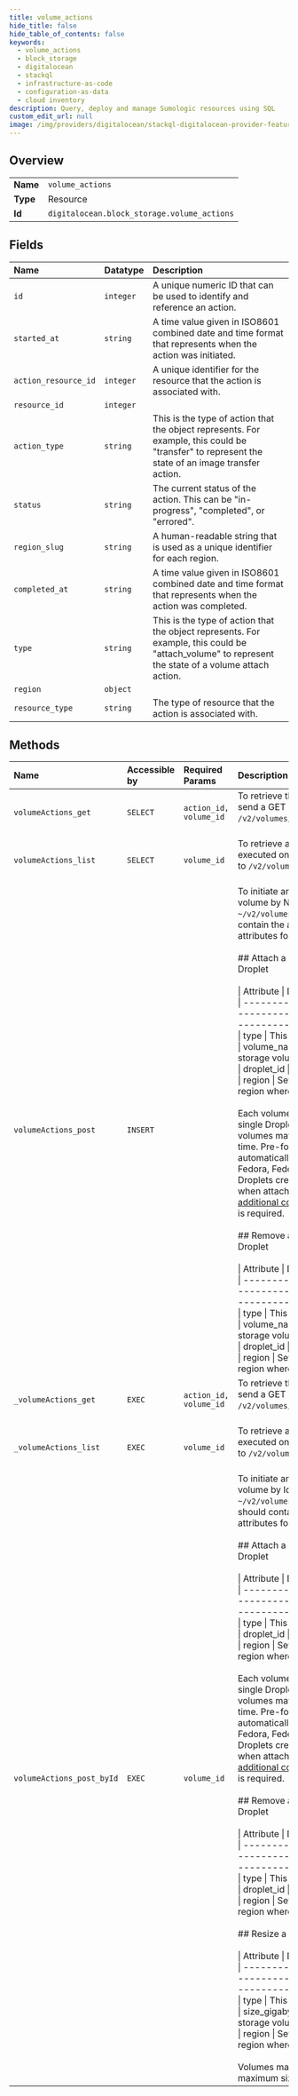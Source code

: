 ```yaml
---
title: volume_actions
hide_title: false
hide_table_of_contents: false
keywords:
  - volume_actions
  - block_storage
  - digitalocean    
  - stackql
  - infrastructure-as-code
  - configuration-as-data
  - cloud inventory
description: Query, deploy and manage Sumologic resources using SQL
custom_edit_url: null
image: /img/providers/digitalocean/stackql-digitalocean-provider-featured-image.png
---
```

  
    

## Overview
<table><tbody>
<tr><td><b>Name</b></td><td><code>volume_actions</code></td></tr>
<tr><td><b>Type</b></td><td>Resource</td></tr>
<tr><td><b>Id</b></td><td><code>digitalocean.block_storage.volume_actions</code></td></tr>
</tbody></table>

## Fields
| Name | Datatype | Description |
|:-----|:---------|:------------|
| `id` | `integer` | A unique numeric ID that can be used to identify and reference an action. |
| `started_at` | `string` | A time value given in ISO8601 combined date and time format that represents when the action was initiated. |
| `action_resource_id` | `integer` | A unique identifier for the resource that the action is associated with. |
| `resource_id` | `integer` |  |
| `action_type` | `string` | This is the type of action that the object represents. For example, this could be "transfer" to represent the state of an image transfer action. |
| `status` | `string` | The current status of the action. This can be "in-progress", "completed", or "errored". |
| `region_slug` | `string` | A human-readable string that is used as a unique identifier for each region. |
| `completed_at` | `string` | A time value given in ISO8601 combined date and time format that represents when the action was completed. |
| `type` | `string` | This is the type of action that the object represents. For example, this could be "attach_volume" to represent the state of a volume attach action. |
| `region` | `object` |  |
| `resource_type` | `string` | The type of resource that the action is associated with. |
## Methods
| Name | Accessible by | Required Params | Description |
|:-----|:--------------|:----------------|:------------|
| `volumeActions_get` | `SELECT` | `action_id, volume_id` | To retrieve the status of a volume action, send a GET request to `/v2/volumes/$VOLUME_ID/actions/$ACTION_ID`.<br /><br /> |
| `volumeActions_list` | `SELECT` | `volume_id` | To retrieve all actions that have been executed on a volume, send a GET request to `/v2/volumes/$VOLUME_ID/actions`.<br /><br /> |
| `volumeActions_post` | `INSERT` |  | To initiate an action on a block storage volume by Name, send a POST request to<br />`~/v2/volumes/actions`. The body should contain the appropriate<br />attributes for the respective action.<br /><br />## Attach a Block Storage Volume to a Droplet<br /><br />\| Attribute   \| Details                                                             \|<br />\| ----------- \| ------------------------------------------------------------------- \|<br />\| type        \| This must be `attach`                                               \|<br />\| volume_name \| The name of the block storage volume                                \|<br />\| droplet_id  \| Set to the Droplet's ID                                             \|<br />\| region      \| Set to the slug representing the region where the volume is located \|<br /><br />Each volume may only be attached to a single Droplet. However, up to five<br />volumes may be attached to a Droplet at a time. Pre-formatted volumes will be<br />automatically mounted to Ubuntu, Debian, Fedora, Fedora Atomic, and CentOS<br />Droplets created on or after April 26, 2018 when attached. On older Droplets,<br />[additional configuration](https://www.digitalocean.com/community/tutorials/how-to-partition-and-format-digitalocean-block-storage-volumes-in-linux#mounting-the-filesystems)<br />is required.<br /><br />## Remove a Block Storage Volume from a Droplet<br /><br />\| Attribute   \| Details                                                             \|<br />\| ----------- \| ------------------------------------------------------------------- \|<br />\| type        \| This must be `detach`                                               \|<br />\| volume_name \| The name of the block storage volume                                \|<br />\| droplet_id  \| Set to the Droplet's ID                                             \|<br />\| region      \| Set to the slug representing the region where the volume is located \|<br /> |
| `_volumeActions_get` | `EXEC` | `action_id, volume_id` | To retrieve the status of a volume action, send a GET request to `/v2/volumes/$VOLUME_ID/actions/$ACTION_ID`.<br /><br /> |
| `_volumeActions_list` | `EXEC` | `volume_id` | To retrieve all actions that have been executed on a volume, send a GET request to `/v2/volumes/$VOLUME_ID/actions`.<br /><br /> |
| `volumeActions_post_byId` | `EXEC` | `volume_id` | To initiate an action on a block storage volume by Id, send a POST request to<br />`~/v2/volumes/$VOLUME_ID/actions`. The body should contain the appropriate<br />attributes for the respective action.<br /><br />## Attach a Block Storage Volume to a Droplet<br /><br />\| Attribute  \| Details                                                             \|<br />\| ---------- \| ------------------------------------------------------------------- \|<br />\| type       \| This must be `attach`                                               \|<br />\| droplet_id \| Set to the Droplet's ID                                             \|<br />\| region     \| Set to the slug representing the region where the volume is located \|<br /><br />Each volume may only be attached to a single Droplet. However, up to seven<br />volumes may be attached to a Droplet at a time. Pre-formatted volumes will be<br />automatically mounted to Ubuntu, Debian, Fedora, Fedora Atomic, and CentOS<br />Droplets created on or after April 26, 2018 when attached. On older Droplets,<br />[additional configuration](https://www.digitalocean.com/community/tutorials/how-to-partition-and-format-digitalocean-block-storage-volumes-in-linux#mounting-the-filesystems)<br />is required.<br /><br />## Remove a Block Storage Volume from a Droplet<br /><br />\| Attribute  \| Details                                                             \|<br />\| ---------- \| ------------------------------------------------------------------- \|<br />\| type       \| This must be `detach`                                               \|<br />\| droplet_id \| Set to the Droplet's ID                                             \|<br />\| region     \| Set to the slug representing the region where the volume is located \|<br /><br />## Resize a Volume<br /><br />\| Attribute      \| Details                                                             \|<br />\| -------------- \| ------------------------------------------------------------------- \|<br />\| type           \| This must be `resize`                                               \|<br />\| size_gigabytes \| The new size of the block storage volume in GiB (1024^3)            \|<br />\| region         \| Set to the slug representing the region where the volume is located \|<br /><br />Volumes may only be resized upwards. The maximum size for a volume is 16TiB.<br /> |
